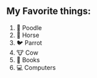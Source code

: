 ## My Favorite things:
1. :poodle: Poodle
1. :horse: Horse
1. :bird: Parrot
1. :cow: Cow
1. :book: Books
1. :computer: Computers
